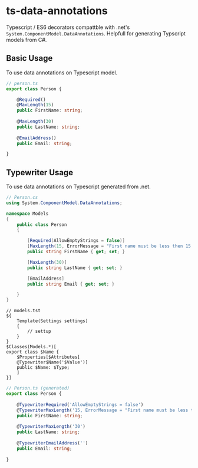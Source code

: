 # ts-data-annotations

Typescript / ES6 decorators compattble with .net's `System.ComponentModel.DataAnnotations`. Helpfull for generating Typscript models from C#.

## Basic Usage

To use data annotations on Typescript model.

```ts
// person.ts
export class Person {

	@Required()
	@MaxLength(15)
	public FirstName: string;
    
	@MaxLength(30)
	public LastName: string;
    
	@EmailAddress()
	public Email: string;

}
```

## Typewriter Usage

To use data annotations on Typescript generated from .net.

```cs
// Person.cs
using System.ComponentModel.DataAnnotations;

namespace Models
{
    public class Person
    {

        [Required(AllowEmptyStrings = false)]
        [MaxLength(15, ErrorMessage = "First name must be less then 15 characters.")]
        public string FirstName { get; set; }

        [MaxLength(30)]
        public string LastName { get; set; }

        [EmailAddress]
        public string Email { get; set; }

    }
}
```

```tst
// models.tst
${
    Template(Settings settings)
    {
        // settup
    }
}
$Classes(Models.*)[
export class $Name {
    $Properties[$Attributes[
	@Typewriter$Name('$Value')]
	public $Name: $Type;
    ]
}]
```

```ts
// Person.ts (generated)
export class Person {
    
	@TypewriterRequired('AllowEmptyStrings = false')
	@TypewriterMaxLength('15, ErrorMessage = "First name must be less then 15 characters."')
	public FirstName: string;
    
	@TypewriterMaxLength('30')
	public LastName: string;
    
	@TypewriterEmailAddress('')
	public Email: string;
    
}
```